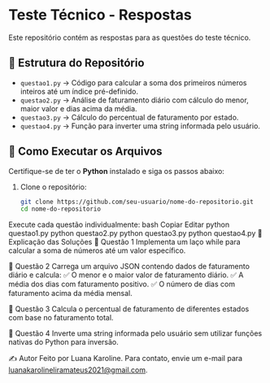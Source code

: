 
# Teste Técnico - Respostas  

Este repositório contém as respostas para as questões do teste técnico.  

## 📂 Estrutura do Repositório  

- `questao1.py` → Código para calcular a soma dos primeiros números inteiros até um índice pré-definido.  
- `questao2.py` → Análise de faturamento diário com cálculo do menor, maior valor e dias acima da média.  
- `questao3.py` → Cálculo do percentual de faturamento por estado.  
- `questao4.py` → Função para inverter uma string informada pelo usuário.  

## 🚀 Como Executar os Arquivos  

Certifique-se de ter o **Python** instalado e siga os passos abaixo:  

1. Clone o repositório:  
   ```bash
   git clone https://github.com/seu-usuario/nome-do-repositorio.git
   cd nome-do-repositorio
Execute cada questão individualmente:
bash
Copiar
Editar
python questao1.py
python questao2.py
python questao3.py
python questao4.py
📌 Explicação das Soluções
🔹 Questão 1
Implementa um laço while para calcular a soma de números até um valor específico.

🔹 Questão 2
Carrega um arquivo JSON contendo dados de faturamento diário e calcula:
✅ O menor e o maior valor de faturamento diário.
✅ A média dos dias com faturamento positivo.
✅ O número de dias com faturamento acima da média mensal.

🔹 Questão 3
Calcula o percentual de faturamento de diferentes estados com base no faturamento total.

🔹 Questão 4
Inverte uma string informada pelo usuário sem utilizar funções nativas do Python para inversão.

✍️ Autor
Feito por Luana  Karoline. Para contato, envie um e-mail para luanakarolineliramateus2021@gmail.com.

